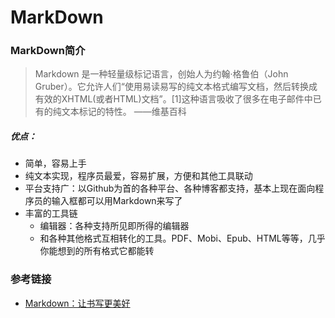 # MarkDown
### MarkDown简介
> Markdown 是一种轻量级标记语言，创始人为约翰·格鲁伯（John Gruber）。它允许人们“使用易读易写的纯文本格式编写文档，然后转换成有效的XHTML(或者HTML)文档”。[1]这种语言吸收了很多在电子邮件中已有的纯文本标记的特性。
——维基百科

##### 优点：
* 简单，容易上手
* 纯文本实现，程序员最爱，容易扩展，方便和其他工具联动
* 平台支持广：以Github为首的各种平台、各种博客都支持，基本上现在面向程序员的输入框都可以用Markdown来写了
* 丰富的工具链
  * 编辑器：各种支持所见即所得的编辑器
  * 和各种其他格式互相转化的工具。PDF、Mobi、Epub、HTML等等，几乎你能想到的所有格式它都能转


### 参考链接
* [Markdown：让书写更美好](http://www.jianshu.com/p/17fdcf17bbb4)
